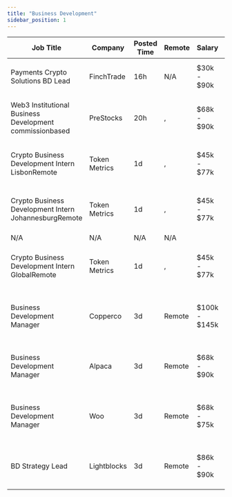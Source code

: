 ```yaml
---
title: "Business Development"
sidebar_position: 1
---
```


| Job Title | Company | Posted Time | Remote | Salary | Tags | Apply Link |
|-----------|---------|-------------|--------|--------|------|------------|
| Payments Crypto Solutions BD Lead | FinchTrade | 16h | N/A | $30k - $90k | business development, lead, remote, crypto | [Apply](https://web3.career/payments-crypto-solutions-bd-lead-finchtrade/107856) |
| Web3 Institutional Business Development commissionbased | PreStocks | 20h | , | $68k - $90k | business development, sales, non tech, crypto, defi | [Apply](https://web3.career/web3-institutional-business-development-commission-based-prestocks/107844) |
| Crypto Business Development Intern LisbonRemote | Token Metrics | 1d | , | $45k - $77k | business development, sales, non tech, remote, intern | [Apply](https://web3.career/crypto-business-development-intern-lisbon-remote-tokenmetrics/107823) |
| Crypto Business Development Intern JohannesburgRemote | Token Metrics | 1d | , | $45k - $77k | business development, sales, non tech, remote, intern | [Apply](https://web3.career/crypto-business-development-intern-johannesburg-remote-tokenmetrics/107822) |
| N/A | N/A | N/A | N/A |  |  | [Apply](https://web3.career/metana) |
| Crypto Business Development Intern GlobalRemote | Token Metrics | 1d | , | $45k - $77k | business development, sales, non tech, remote, intern | [Apply](https://web3.career/crypto-business-development-intern-global-remote-tokenmetrics/107821) |
| Business Development Manager | Copperco | 3d | Remote | $100k - $145k | business development, sales, non tech, blockchain, crypto | [Apply](https://web3.career/business-development-manager-copperco/105560) |
| Business Development Manager | Alpaca | 3d | Remote | $68k - $90k | business development, sales, non tech, crypto, remote | [Apply](https://web3.career/business-development-manager-alpaca/104042) |
| Business Development Manager | Woo | 3d | Remote | $68k - $75k | business development, sales, non tech, blockchain, crypto | [Apply](https://web3.career/business-development-manager-woo/95644) |
| BD Strategy Lead | Lightblocks | 3d | Remote | $86k - $90k | business development, strategy, non tech, lead, blockchain | [Apply](https://web3.career/bd-strategy-lead-lightblocks/107622) |

